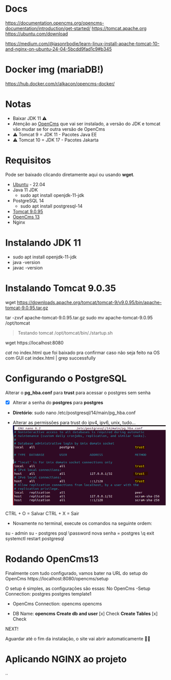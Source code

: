 # Docs
https://documentation.opencms.org/opencms-documentation/introduction/get-started/
https://tomcat.apache.org
https://ubuntu.com/download

https://medium.com/@jasonrbodie/learn-linux-install-apache-tomcat-10-and-nginx-on-ubuntu-24-04-5bcdd9fad1c9#b345

# Docker img (mariaDB!)
https://hub.docker.com/r/alkacon/opencms-docker/


# Notas
- Baixar JDK 11 ⚠️
- Atenção ao [OpenCms](#requisitos) que vai ser instalado, a versão do JDK e tomcat vão mudar se for outra versão de OpenCms
- ⚠️ Tomcat 9 = JDK 11 - Pacotes Java EE
- ⚠️ Tomcat 10 = JDK 17 - Pacotes Jakarta

# Requisitos
Pode ser baixado clicando diretamente aqui ou usando **wget**.
- [Ubuntu](https://releases.ubuntu.com/jammy/ubuntu-22.04.5-desktop-amd64.iso) - 22.04
- Java 11 JDK
  - sudo apt install openjdk-11-jdk
- PostgreSQL 14
  - sudo apt install postgresql-14
- [Tomcat 9.0.95](https://downloads.apache.org/tomcat/tomcat-9/v9.0.95/bin/apache-tomcat-9.0.95.tar.gz)
- [OpenCms 13](http://www.opencms.org/downloads/opencms/opencms-13.0.zip)
- Nginx

# Instalando JDK 11
  - sudo apt install openjdk-11-jdk
  - java -version
  - javac -version

# Instalando Tomcat 9.0.35
wget https://downloads.apache.org/tomcat/tomcat-9/v9.0.95/bin/apache-tomcat-9.0.95.tar.gz

tar -zxvf apache-tomcat-9.0.95.tar.gz
sudo mv apache-tomcat-9.0.95 /opt/tomcat

> Testando tomcat
/opt/tomcat/bin/./startup.sh

wget https://localhost:8080

*cat* no index.html que foi baixado pra confirmar caso não seja feito na OS com GUI
cat index.html | grep successfully

# Configurando o PostgreSQL
Alterar o **pg_hba.conf** para **trust** para acessar o postgres sem senha
- [x] Alterar a senha do **postgres** para **postgres**

- **Diretório**:
sudo nano /etc/postgresql/14/main/pg_hba.conf

- Alterar as permissões para trust do ipv4, ipv6, unix, tudo...
![pghba](image-1.png)

CTRL + O = Salvar
CTRL + X = Sair

- Novamente no terminal, execute os comandos na seguinte ordem:

su -
admin
su - postgres
psql
\password
nova senha = postgres
\q
exit
systemctl restart postgresql


# Rodando OpenCms13
Finalmente com tudo configurado, vamos bater na URL do setup do OpenCms
https://localhost:8080/opencms/setup

O setup é simples, as configurações são essas:
No OpenCms
-Setup Connection:
postgres
postgres
template1

- OpenCms Connection:
opencms
opencms

- DB Name: **opencms**
**Create db and user** [x] Check
**Create Tables** [x] Check

NEXT!

Aguardar até o fim da instalação, o site vai abrir automaticamente 🚀🚀 

# Aplicando NGINX ao projeto
..
